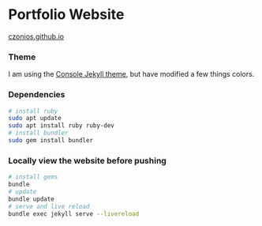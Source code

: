 # Portfolio Website

[czonios.github.io](https://czonios.github.io)

### Theme

I am using the [Console Jekyll theme](https://github.com/b2a3e8/jekyll-theme-console), but have modified a few things colors.

### Dependencies
```sh
# install ruby
sudo apt update
sudo apt install ruby ruby-dev
# install bundler
sudo gem install bundler
```

### Locally view the website before pushing

```sh
# install gems
bundle
# update
bundle update
# serve and live reload
bundle exec jekyll serve --livereload
```
